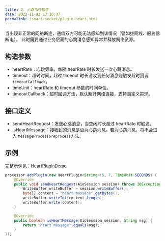 ```yaml
---
title: 2. 心跳插件插件
date: 2022-11-02 13:16:07
permalink: /smart-socket/plugin-heart.html
---
```

当出现非正常的网络断连，通信双方可能无法感知到该情况（譬如拔网线、服务器断电）。
此时需要通过业务层面的心跳消息感知异常并释放网络资源。
## 构造参数
- heartRate：心跳频率，每隔 hearRate 时长发送一次心跳消息。
- timeout：超时时间，超过 timeout 时长没收到任何消息则触发超时回调`timeoutCallback`。
- timeUnit：heartRate 和 timeout 参数的时间单位。
- timeoutCallback：超时回调方法，默认断开网络连接，支持自定义实现。

## 接口定义
- sendHeartRequest：发送心跳消息，当空闲时长超过 heartRate 时触发。
- isHeartMessage：接收到的消息是否为心跳消息。若为心跳消息，将不会进入 `MessageProcessor#process`方法。

## 示例
完整示例见：[HeartPluginDemo](https://gitee.com/smartboot/smart-socket/blob/master/example/src/main/java/org/smartboot/socket/example/plugins/HeartPluginDemo.java)
```java
processor.addPlugin(new HeartPlugin<String>(5, 7, TimeUnit.SECONDS) {
    @Override
    public void sendHeartRequest(AioSession session) throws IOException {
        WriteBuffer writeBuffer = session.writeBuffer();
        byte[] content = "heart message".getBytes();
        writeBuffer.writeInt(content.length);
        writeBuffer.write(content);
    }

    @Override
    public boolean isHeartMessage(AioSession session, String msg) {
        return "heart message".equals(msg);
    }
});
```